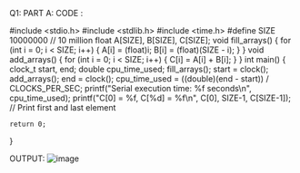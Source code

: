 Q1: PART A:
CODE :

#include <stdio.h>
#include <stdlib.h>
#include <time.h>
#define SIZE 10000000  // 10 million
float A[SIZE], B[SIZE], C[SIZE];
void fill_arrays() {
    for (int i = 0; i < SIZE; i++) {
        A[i] = (float)i;
        B[i] = (float)(SIZE - i);
    }
}
void add_arrays() {
    for (int i = 0; i < SIZE; i++) {
        C[i] = A[i] + B[i];
    }
}
int main() {
    clock_t start, end;
    double cpu_time_used;
    fill_arrays();
    start = clock();
    add_arrays();
    end = clock();
    cpu_time_used = ((double)(end - start)) / CLOCKS_PER_SEC;
    printf("Serial execution time: %f seconds\n", cpu_time_used);
    printf("C[0] = %f, C[%d] = %f\n", C[0], SIZE-1, C[SIZE-1]);  // Print first and last element

    return 0;
}



OUTPUT:
![image](https://github.com/user-attachments/assets/b1b63080-91b9-4f7c-b965-ab7ee0dc938e)

